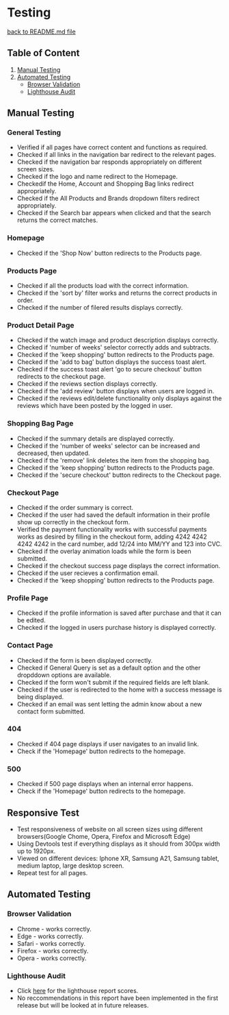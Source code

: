 # Testing

[back to README.md file](https://github.com/Gmanprodev/SerenAppy-Web-App/blob/master/README.md)

## Table of Content

1. [Manual Testing](#manual-testing)
2. [Automated Testing](#automated-testing)
    * [Browser Validation](#browser-validation)
    * [Lighthouse Audit](#lighthouse-audit)




## Manual Testing

### General Testing
- Verified if all pages have correct content and functions as required.
- Checked if all links in the navigation bar redirect to the relevant pages.
- Checked if the navigation bar responds appropriately on different screen sizes.
- Checked if the logo and name redirect to the Homepage.
- Checkedif the Home, Account and Shopping Bag links redirect appropriately.
- Checked if the All Products and Brands dropdown filters redirect appropriately.
- Checked if the Search bar appears when clicked and that the search returns the correct matches.

### Homepage
- Checked if the 'Shop Now' button redirects to the Products page.

### Products Page
- Checked if all the products load with the correct information.
- Checked if the 'sort by' filter works and returns the correct products in order.
- Checked if the number of filered results displays correctly.

### Product Detail Page
- Checked if the watch image and product description displays correctly.
- Checked if 'number of weeks' selector correctly adds and subtracts.
- Checked if the 'keep shopping' button redirects to the Products page.
- Checked if the 'add to bag' button displays the success toast alert.
- Checked if the success toast alert 'go to secure checkout' button redirects to the checkout page.
- Checked if the reviews section displays correctly.
- Checked if the 'add review' button displays when users are logged in.
- Checked if the reviews edit/delete functionality only displays against the reviews which have been posted by the logged in user.

### Shopping Bag Page
- Checked if the summary details are displayed correctly.
- Checked if the 'number of weeks' selector can be increased and decreased, then updated.
- Checked if the 'remove' link deletes the item from the shopping bag.
- Checked if the 'keep shopping' button redirects to the Products page.
- Checked if the 'secure checkout' button redirects to the Checkout page. 

### Checkout Page
- Checked if the order summary is correct.
- Checked if the user had saved the default information in their profile show up correctly in the checkout form.
- Verified the payment functionality works with successful payments works as desired by filling in the checkout form, adding 4242 4242 4242 4242
in the card number, add 12/24 into MM/YY and 123 into CVC.
- Checked if the overlay animation loads while the form is been submitted.
- Checked if the checkout success page displays the correct information.
- Checked if the user recieves a confirmation email.
- Checked if the 'keep shopping' button redirects to the Products page.

### Profile Page
- Checked if the profile information is saved after purchase and that it can be edited.
- Checked if the logged in users purchase history is displayed correctly.

### Contact Page
- Checked if the form is been displayed correctly.
- Checked if General Query is set as a default option and the other dropddown options are available.
- Checked if the form won't submit if the required fields are left blank.
- Checked if the user is redirected to the home with a success message is being displayed.
- Checked if an email was sent letting the admin know about a new contact form submitted.
    
### 404
- Checked if 404 page displays if user navigates to an invalid link.
- Check if the 'Homepage' button redirects to the homepage.

### 500
- Checked if 500 page displays when an internal error happens.
- Check if the 'Homepage' button redirects to the homepage.

## Responsive Test
- Test responsiveness of website on all screen sizes using different browsers(Google Chome, Opera, Firefox and Microsoft Edge)
- Using Devtools test if everything displays as it should from 300px width up to 1920px.
- Viewed on different devices: Iphone XR, Samsung A21, Samsung tablet, medium laptop, large desktop screen.
- Repeat test for all pages.


## Automated Testing

### Browser Validation

   * Chrome - works correctly.
   * Edge - works correctly.
   * Safari - works correctly.
   * Firefox - works correctly.
   * Opera - works correctly.

### Lighthouse Audit

   * Click [here](test_images/lighthouse_report.png) for the lighthouse report scores.
   * No reccommendations in this report have been implemented in the first release but will be looked at in future releases.
